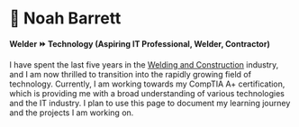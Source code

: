 # &#127756; Noah Barrett

**Welder &#9193; Technology (Aspiring IT Professional, Welder, Contractor)**

I have spent the last five years in the [Welding and Construction]() industry, and I am now thrilled to transition into the rapidly growing field of technology. Currently, I am working towards my CompTIA A+ certification, which is providing me with a broad understanding of various technologies and the IT industry. I plan to use this page to document my learning journey and the projects I am working on.